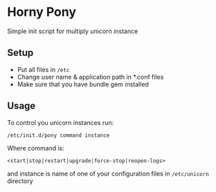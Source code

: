 # Horny Pony

Simple init script for multiply unicorn instance

## Setup

* Put all files in `/etc`
* Change user name & application path in *.conf files
* Make sure that you have bundle gem installed


## Usage

To control you unicorn instances run:

`/etc/init.d/pony command instance`

Where command is: 

`<start|stop|restart|upgrade|force-stop|reopen-logs>`

and instance is name of one of your configuration files in `/etc/unicorn` directory
